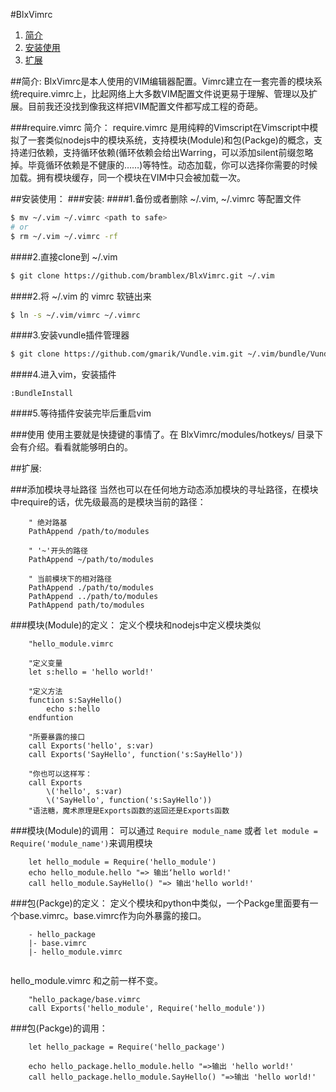 #BlxVimrc
1. [简介](#简介)
2. [安装使用](#安装使用)
3. [扩展](#扩展)

##简介:
BlxVimrc是本人使用的VIM编辑器配置。Vimrc建立在一套完善的模块系统require.vimrc上，比起网络上大多数VIM配置文件说更易于理解、管理以及扩展。目前我还没找到像我这样把VIM配置文件都写成工程的奇葩。

###require.vimrc 简介：
require.vimrc 是用纯粹的Vimscript在Vimscript中模拟了一套类似nodejs中的模块系统，支持模块(Module)和包(Packge)的概念，支持递归依赖，支持循环依赖(循环依赖会给出Warring，可以添加silent前缀忽略掉。毕竟循环依赖是不健康的……)等特性。动态加载，你可以选择你需要的时候加载。拥有模块缓存，同一个模块在VIM中只会被加载一次。


##安装使用：
###安装:
####1.备份或者删除 ~/.vim, ~/.vimrc 等配置文件
```sh
$ mv ~/.vim ~/.vimrc <path to safe>
# or
$ rm ~/.vim ~/.vimrc -rf
```

####2.直接clone到 ~/.vim
```sh
$ git clone https://github.com/bramblex/BlxVimrc.git ~/.vim
```

####2.将 ~/.vim 的 vimrc 软链出来
```sh
$ ln -s ~/.vim/vimrc ~/.vimrc
```

####3.安装vundle插件管理器
```sh
$ git clone https://github.com/gmarik/Vundle.vim.git ~/.vim/bundle/Vundle.vim
```

####4.进入vim，安装插件
```VimL
:BundleInstall
```

####5.等待插件安装完毕后重启vim

###使用
使用主要就是快捷键的事情了。在 BlxVimrc/modules/hotkeys/ 目录下会有介绍。看看就能够明白的。

##扩展:

###添加模块寻址路径
当然也可以在任何地方动态添加模块的寻址路径，在模块中require的话，优先级最高的是模块当前的路径：
```VimL
    " 绝对路基
    PathAppend /path/to/modules

    " '~'开头的路径 
    PathAppend ~/path/to/modules

    " 当前模块下的相对路径 
    PathAppend ./path/to/modules
    PathAppend ../path/to/modules
    PathAppend path/to/modules
```


###模块(Module)的定义：
定义个模块和nodejs中定义模块类似
```VimL
    "hello_module.vimrc

    "定义变量
    let s:hello = 'hello world!'

    "定义方法
    function s:SayHello()
        echo s:hello
    endfuntion

    "所要暴露的接口
    call Exports('hello', s:var)
    call Exports('SayHello', function('s:SayHello'))

    "你也可以这样写：
    call Exports
        \('hello', s:var)
        \('SayHello', function('s:SayHello'))
    "语法糖，魔术原理是Exports函数的返回还是Exports函数
```

###模块(Module)的调用：
可以通过 `Require module_name` 或者 `let module = Require('module_name')`来调用模块

```VimL
    let hello_module = Require('hello_module')
    echo hello_module.hello "=> 输出‘hello world!'
    call hello_module.SayHello() "=> 输出'hello world!'
```

###包(Packge)的定义：
定义个模块和python中类似，一个Packge里面要有一个base.vimrc。base.vimrc作为向外暴露的接口。

```
    - hello_package
    |- base.vimrc
    |- hello_module.vimrc
    
```

hello_module.vimrc 和之前一样不变。

```VimL
    "hello_package/base.vimrc
    call Exports('hello_module', Require('hello_module'))
```

###包(Packge)的调用：

```VimL
    let hello_package = Require('hello_package')

    echo hello_package.hello_module.hello "=>输出 'hello world!'
    call hello_package.hello_module.SayHello() "=>输出 'hello world!'
```


